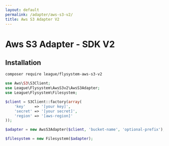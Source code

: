 ```yaml
---
layout: default
permalink: /adapter/aws-s3-v2/
title: Aws S3 Adapter V2
---
```


# Aws S3 Adapter - SDK V2

## Installation

~~~ bash
composer require league/flysystem-aws-s3-v2
~~~

~~~ php
use Aws\S3\S3Client;
use League\Flysystem\AwsS3v2\AwsS3Adapter;
use League\Flysystem\Filesystem;

$client = S3Client::factory(array(
    'key'    => '[your key]',
    'secret' => '[your secret]',
    'region' => '[aws-region]'
));

$adapter = new AwsS3Adapter($client, 'bucket-name', 'optional-prefix');

$filesystem = new Filesystem($adapter);
~~~
